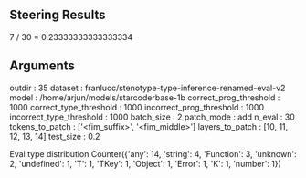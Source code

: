 ## Steering Results
7 / 30 = 0.23333333333333334
## Arguments
outdir : 35
dataset : franlucc/stenotype-type-inference-renamed-eval-v2
model : /home/arjun/models/starcoderbase-1b
correct_prog_threshold : 1000
correct_type_threshold : 1000
incorrect_prog_threshold : 1000
incorrect_type_threshold : 1000
batch_size : 2
patch_mode : add
n_eval : 30
tokens_to_patch : ['<fim_suffix>', '<fim_middle>']
layers_to_patch : [10, 11, 12, 13, 14]
test_size : 0.2

Eval type distribution
Counter({'any': 14, 'string': 4, 'Function': 3, 'unknown': 2, 'undefined': 1, 'T': 1, 'TKey': 1, 'Object': 1, 'Error': 1, 'K': 1, 'number': 1})